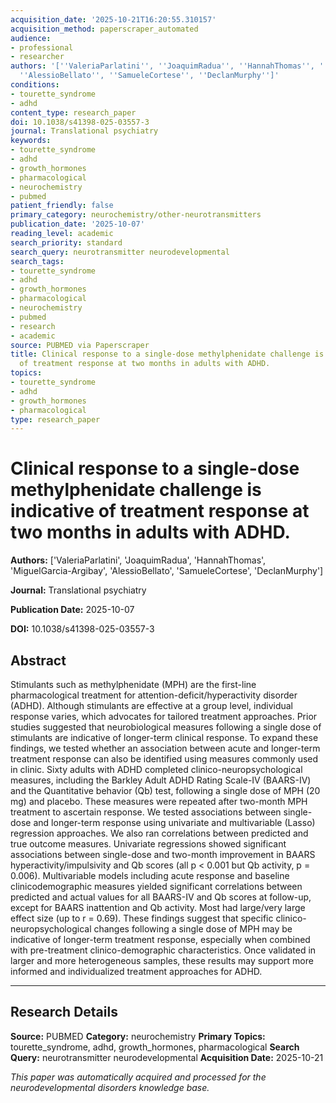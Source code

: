 ```yaml
---
acquisition_date: '2025-10-21T16:20:55.310157'
acquisition_method: paperscraper_automated
audience:
- professional
- researcher
authors: '[''ValeriaParlatini'', ''JoaquimRadua'', ''HannahThomas'', ''MiguelGarcia-Argibay'',
  ''AlessioBellato'', ''SamueleCortese'', ''DeclanMurphy'']'
conditions:
- tourette_syndrome
- adhd
content_type: research_paper
doi: 10.1038/s41398-025-03557-3
journal: Translational psychiatry
keywords:
- tourette_syndrome
- adhd
- growth_hormones
- pharmacological
- neurochemistry
- pubmed
patient_friendly: false
primary_category: neurochemistry/other-neurotransmitters
publication_date: '2025-10-07'
reading_level: academic
search_priority: standard
search_query: neurotransmitter neurodevelopmental
search_tags:
- tourette_syndrome
- adhd
- growth_hormones
- pharmacological
- neurochemistry
- pubmed
- research
- academic
source: PUBMED via Paperscraper
title: Clinical response to a single-dose methylphenidate challenge is indicative
  of treatment response at two months in adults with ADHD.
topics:
- tourette_syndrome
- adhd
- growth_hormones
- pharmacological
type: research_paper
---
```


# Clinical response to a single-dose methylphenidate challenge is indicative of treatment response at two months in adults with ADHD.

**Authors:** ['ValeriaParlatini', 'JoaquimRadua', 'HannahThomas', 'MiguelGarcia-Argibay', 'AlessioBellato', 'SamueleCortese', 'DeclanMurphy']

**Journal:** Translational psychiatry

**Publication Date:** 2025-10-07

**DOI:** 10.1038/s41398-025-03557-3

## Abstract

Stimulants such as methylphenidate (MPH) are the first-line pharmacological treatment for attention-deficit/hyperactivity disorder (ADHD). Although stimulants are effective at a group level, individual response varies, which advocates for tailored treatment approaches. Prior studies suggested that neurobiological measures following a single dose of stimulants are indicative of longer-term clinical response. To expand these findings, we tested whether an association between acute and longer-term treatment response can also be identified using measures commonly used in clinic. Sixty adults with ADHD completed clinico-neuropsychological measures, including the Barkley Adult ADHD Rating Scale-IV (BAARS-IV) and the Quantitative behavior (Qb) test, following a single dose of MPH (20 mg) and placebo. These measures were repeated after two-month MPH treatment to ascertain response. We tested associations between single-dose and longer-term response using univariate and multivariable (Lasso) regression approaches. We also ran correlations between predicted and true outcome measures. Univariate regressions showed significant associations between single-dose and two-month improvement in BAARS hyperactivity/impulsivity and Qb scores (all p < 0.001 but Qb activity, p = 0.006). Multivariable models including acute response and baseline clinicodemographic measures yielded significant correlations between predicted and actual values for all BAARS-IV and Qb scores at follow-up, except for BAARS inattention and Qb activity. Most had large/very large effect size (up to r = 0.69). These findings suggest that specific clinico-neuropsychological changes following a single dose of MPH may be indicative of longer-term treatment response, especially when combined with pre-treatment clinico-demographic characteristics. Once validated in larger and more heterogeneous samples, these results may support more informed and individualized treatment approaches for ADHD.

---

## Research Details

**Source:** PUBMED
**Category:** neurochemistry
**Primary Topics:** tourette_syndrome, adhd, growth_hormones, pharmacological
**Search Query:** neurotransmitter neurodevelopmental
**Acquisition Date:** 2025-10-21

*This paper was automatically acquired and processed for the neurodevelopmental disorders knowledge base.*
